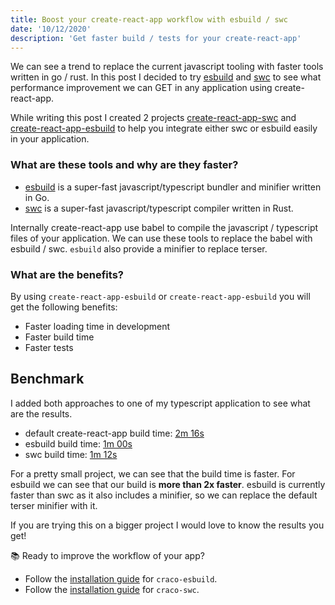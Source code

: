 ```yaml
---
title: Boost your create-react-app workflow with esbuild / swc
date: '10/12/2020'
description: 'Get faster build / tests for your create-react-app'
---
```


We can see a trend to replace the current javascript tooling with faster tools written in go / rust. In this post I decided to try [esbuild](https://github.com/evanw/esbuild) and [swc](https://swc.rs/) to see what performance improvement we can GET in any application using create-react-app.

While writing this post I created 2 projects [create-react-app-swc](https://github.com/pradel/create-react-app-swc) and [create-react-app-esbuild](https://github.com/pradel/create-react-app-esbuild)
to help you integrate either swc or esbuild easily in your application.

### What are these tools and why are they faster?

- [esbuild](https://github.com/evanw/esbuild) is a super-fast javascript/typescript bundler and minifier written in Go.
- [swc](https://swc.rs/) is a super-fast javascript/typescript compiler written in Rust.

Internally create-react-app use babel to compile the javascript / typescript files of your application. We can use these tools to replace the babel with esbuild / swc. `esbuild` also provide a minifier to replace terser.

### What are the benefits?

By using `create-react-app-esbuild` or `create-react-app-esbuild` you will get the following benefits:

- Faster loading time in development
- Faster build time
- Faster tests

## Benchmark

I added both approaches to one of my typescript application to see what are the results.

- default create-react-app build time: [2m 16s](https://github.com/pradel/twoblocks/runs/1242465589?check_suite_focus=true)
- esbuild build time: [1m 00s](https://github.com/pradel/twoblocks/runs/1242471386?check_suite_focus=true)
- swc build time: [1m 12s](https://github.com/pradel/twoblocks/runs/1242474018?check_suite_focus=true)

For a pretty small project, we can see that the build time is faster. For esbuild we can see that our build is **more than 2x faster**.
esbuild is currently faster than swc as it also includes a minifier, so we can replace the default terser minifier with it.

If you are trying this on a bigger project I would love to know the results you get!

📚 Ready to improve the workflow of your app?

- Follow the [installation guide](https://github.com/pradel/create-react-app-esbuild/tree/main/packages/craco-esbuild) for `craco-esbuild`.
- Follow the [installation guide](https://github.com/pradel/create-react-app-swc/tree/main/packages/craco-swc) for `craco-swc`.
